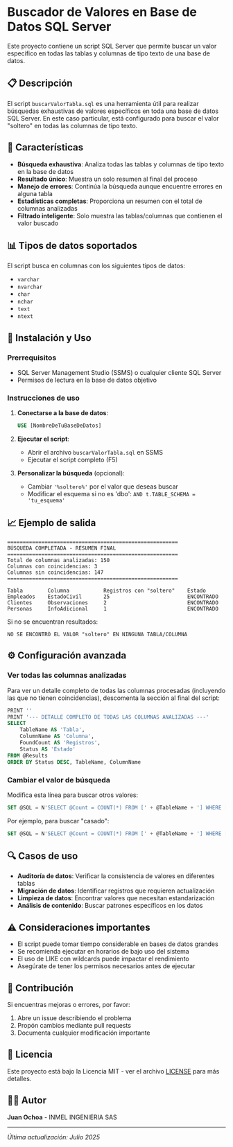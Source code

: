 # Buscador de Valores en Base de Datos SQL Server

Este proyecto contiene un script SQL Server que permite buscar un valor específico en todas las tablas y columnas de tipo texto de una base de datos.

## 📋 Descripción

El script `buscarValorTabla.sql` es una herramienta útil para realizar búsquedas exhaustivas de valores específicos en toda una base de datos SQL Server. En este caso particular, está configurado para buscar el valor "soltero" en todas las columnas de tipo texto.

## 🚀 Características

- **Búsqueda exhaustiva**: Analiza todas las tablas y columnas de tipo texto en la base de datos
- **Resultado único**: Muestra un solo resumen al final del proceso
- **Manejo de errores**: Continúa la búsqueda aunque encuentre errores en alguna tabla
- **Estadísticas completas**: Proporciona un resumen con el total de columnas analizadas
- **Filtrado inteligente**: Solo muestra las tablas/columnas que contienen el valor buscado

## 📊 Tipos de datos soportados

El script busca en columnas con los siguientes tipos de datos:
- `varchar`
- `nvarchar` 
- `char`
- `nchar`
- `text`
- `ntext`

## 🔧 Instalación y Uso

### Prerrequisitos
- SQL Server Management Studio (SSMS) o cualquier cliente SQL Server
- Permisos de lectura en la base de datos objetivo

### Instrucciones de uso

1. **Conectarse a la base de datos**:
   ```sql
   USE [NombreDeTuBaseDeDatos]
   ```

2. **Ejecutar el script**:
   - Abrir el archivo `buscarValorTabla.sql` en SSMS
   - Ejecutar el script completo (F5)

3. **Personalizar la búsqueda** (opcional):
   - Cambiar `'%soltero%'` por el valor que deseas buscar
   - Modificar el esquema si no es 'dbo': `AND t.TABLE_SCHEMA = 'tu_esquema'`

## 📈 Ejemplo de salida

```
=======================================================
BÚSQUEDA COMPLETADA - RESUMEN FINAL
=======================================================
Total de columnas analizadas: 150
Columnas con coincidencias: 3
Columnas sin coincidencias: 147
=======================================================

Tabla        Columna           Registros con "soltero"    Estado
Empleados    EstadoCivil       25                         ENCONTRADO
Clientes     Observaciones     2                          ENCONTRADO
Personas     InfoAdicional     1                          ENCONTRADO
```

Si no se encuentran resultados:
```
NO SE ENCONTRÓ EL VALOR "soltero" EN NINGUNA TABLA/COLUMNA
```

## ⚙️ Configuración avanzada

### Ver todas las columnas analizadas
Para ver un detalle completo de todas las columnas procesadas (incluyendo las que no tienen coincidencias), descomenta la sección al final del script:

```sql
PRINT ''
PRINT '--- DETALLE COMPLETO DE TODAS LAS COLUMNAS ANALIZADAS ---'
SELECT 
    TableName AS 'Tabla',
    ColumnName AS 'Columna',
    FoundCount AS 'Registros',
    Status AS 'Estado'
FROM @Results
ORDER BY Status DESC, TableName, ColumnName
```

### Cambiar el valor de búsqueda
Modifica esta línea para buscar otros valores:
```sql
SET @SQL = N'SELECT @Count = COUNT(*) FROM [' + @TableName + '] WHERE [' + @ColumnName + '] LIKE ''%soltero%'''
```

Por ejemplo, para buscar "casado":
```sql
SET @SQL = N'SELECT @Count = COUNT(*) FROM [' + @TableName + '] WHERE [' + @ColumnName + '] LIKE ''%casado%'''
```

## 🔍 Casos de uso

- **Auditoría de datos**: Verificar la consistencia de valores en diferentes tablas
- **Migración de datos**: Identificar registros que requieren actualización
- **Limpieza de datos**: Encontrar valores que necesitan estandarización
- **Análisis de contenido**: Buscar patrones específicos en los datos

## ⚠️ Consideraciones importantes

- El script puede tomar tiempo considerable en bases de datos grandes
- Se recomienda ejecutar en horarios de bajo uso del sistema
- El uso de LIKE con wildcards puede impactar el rendimiento
- Asegúrate de tener los permisos necesarios antes de ejecutar

## 🤝 Contribución

Si encuentras mejoras o errores, por favor:
1. Abre un issue describiendo el problema
2. Propón cambios mediante pull requests
3. Documenta cualquier modificación importante

## 📝 Licencia

Este proyecto está bajo la Licencia MIT - ver el archivo [LICENSE](LICENSE) para más detalles.

## 👨‍💻 Autor

**Juan Ochoa** - INMEL INGENIERIA SAS

---

*Última actualización: Julio 2025*
